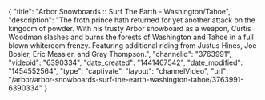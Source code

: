 {
    "title": "Arbor Snowboards :: Surf The Earth - Washington\/Tahoe",
    "description": "The froth prince hath returned for yet another attack on the kingdom of powder. With his trusty Arbor snowboard as a weapon, Curtis Woodman slashes and burns the forests of Washington and Tahoe in a full blown whiteroom frenzy. Featuring additional riding from Justus Hines, Joe Bosler, Eric Messier, and Gray Thompson.",
    "channelid": "3763991",
    "videoid": "6390334",
    "date_created": "1441407542",
    "date_modified": "1454552564",
    "type": "captivate",
    "layout": "channelVideo",
    "url": "\/arbor\/arbor-snowboards-surf-the-earth-washington-tahoe\/3763991-6390334"
}